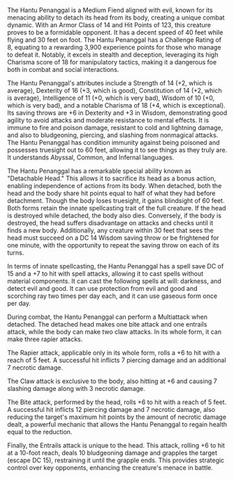 The Hantu Penanggal is a Medium Fiend aligned with evil, known for its menacing ability to detach its head from its body, creating a unique combat dynamic. With an Armor Class of 14 and Hit Points of 123, this creature proves to be a formidable opponent. It has a decent speed of 40 feet while flying and 30 feet on foot. The Hantu Penanggal has a Challenge Rating of 8, equating to a rewarding 3,900 experience points for those who manage to defeat it. Notably, it excels in stealth and deception, leveraging its high Charisma score of 18 for manipulatory tactics, making it a dangerous foe both in combat and social interactions.

The Hantu Penanggal's attributes include a Strength of 14 (+2, which is average), Dexterity of 16 (+3, which is good), Constitution of 14 (+2, which is average), Intelligence of 11 (+0, which is very bad), Wisdom of 10 (+0, which is very bad), and a notable Charisma of 18 (+4, which is exceptional). Its saving throws are +6 in Dexterity and +3 in Wisdom, demonstrating good agility to avoid attacks and moderate resistance to mental effects. It is immune to fire and poison damage, resistant to cold and lightning damage, and also to bludgeoning, piercing, and slashing from nonmagical attacks. The Hantu Penanggal has condition immunity against being poisoned and possesses truesight out to 60 feet, allowing it to see things as they truly are. It understands Abyssal, Common, and Infernal languages.

The Hantu Penanggal has a remarkable special ability known as "Detachable Head." This allows it to sacrifice its head as a bonus action, enabling independence of actions from its body. When detached, both the head and the body share hit points equal to half of what they had before detachment. Though the body loses truesight, it gains blindsight of 60 feet. Both forms retain the innate spellcasting trait of the full creature. If the head is destroyed while detached, the body also dies. Conversely, if the body is destroyed, the head suffers disadvantage on attacks and checks until it finds a new body. Additionally, any creature within 30 feet that sees the head must succeed on a DC 14 Wisdom saving throw or be frightened for one minute, with the opportunity to repeat the saving throw on each of its turns.

In terms of innate spellcasting, the Hantu Penanggal has a spell save DC of 15 and a +7 to hit with spell attacks, allowing it to cast spells without material components. It can cast the following spells at will: darkness, and detect evil and good. It can use protection from evil and good and scorching ray two times per day each, and it can use gaseous form once per day.

During combat, the Hantu Penanggal can perform a Multiattack when detached. The detached head makes one bite attack and one entrails attack, while the body can make two claw attacks. In its whole form, it can make three rapier attacks.

The Rapier attack, applicable only in its whole form, rolls a +6 to hit with a reach of 5 feet. A successful hit inflicts 7 piercing damage and an additional 7 necrotic damage. 

The Claw attack is exclusive to the body, also hitting at +6 and causing 7 slashing damage along with 3 necrotic damage.

The Bite attack, performed by the head, rolls +6 to hit with a reach of 5 feet. A successful hit inflicts 12 piercing damage and 7 necrotic damage, also reducing the target's maximum hit points by the amount of necrotic damage dealt, a powerful mechanic that allows the Hantu Penanggal to regain health equal to the reduction.

Finally, the Entrails attack is unique to the head. This attack, rolling +6 to hit at a 10-foot reach, deals 10 bludgeoning damage and grapples the target (escape DC 15), restraining it until the grapple ends. This provides strategic control over key opponents, enhancing the creature's menace in battle.